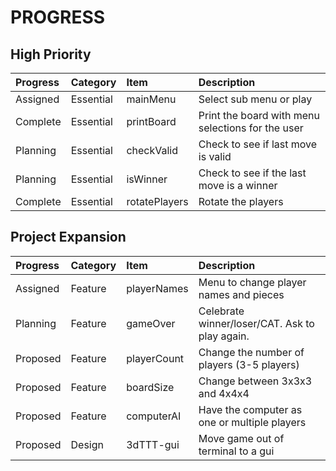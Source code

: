 # **PROGRESS**

## **High Priority**

| Progress  | Category      | Item          | Description                                       |
| :-------- | :------------ | :------------ | :------------------------------------------------ |
| Assigned  | Essential     | mainMenu      | Select sub menu or play                           |
| Complete  | Essential     | printBoard    | Print the board with menu selections for the user |
| Planning  | Essential     | checkValid    | Check to see if last move is valid                |
| Planning  | Essential     | isWinner      | Check to see if the last move is a winner         |
| Complete  | Essential     | rotatePlayers | Rotate the players                                |

## **Project Expansion**

| Progress  | Category      | Item          | Description                                       |
| :-------- | :------------ | :------------ | :------------------------------------------------ |
| Assigned  | Feature       | playerNames   | Menu to change player names and pieces            |
| Planning  | Feature       | gameOver      | Celebrate winner/loser/CAT.  Ask to play again.   |
| Proposed  | Feature       | playerCount   | Change the number of players (3-5 players)        |
| Proposed  | Feature       | boardSize     | Change between 3x3x3 and 4x4x4                    |
| Proposed  | Feature       | computerAI    | Have the computer as one or multiple players      |
| Proposed  | Design        | 3dTTT-gui     | Move game out of terminal to a gui                |
